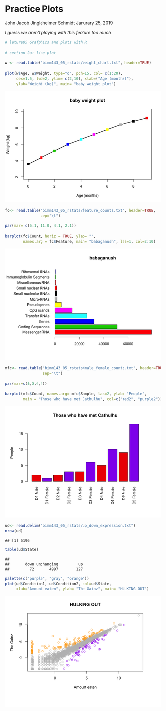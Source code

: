 Practice Plots
================
John Jacob Jingleheimer Schmidt
Janurary 25, 2019

*I guess we aren't playing with this feature too much*

``` r
# leture05 Grafphics and plots with R

# section 2a: line plot

w <- read.table("bimm143_05_rstats/weight_chart.txt", header=TRUE)

plot(w$Age, w$Weight, type="o", pch=15, col= c(1:20), 
     cex=1.5, lwd=2, ylim= c(2,10), xlab=("Age (months)"), 
     ylab="Weight (kg)", main= "baby weight plot")
```

![](lecture05_files/figure-markdown_github/unnamed-chunk-1-1.png)

``` r
fc<- read.table("bimm143_05_rstats/feature_counts.txt", header=TRUE, 
                sep="\t")

par(mar= c(5.1, 11.0, 4.1, 2.1))

barplot(fc$Count, horiz = TRUE, ylab= "", 
        names.arg = fc$Feature, main= "babaganush", las=1, col=2:10)
```

![](lecture05_files/figure-markdown_github/unnamed-chunk-1-2.png)

``` r
mfc<- read.table("bimm143_05_rstats/male_female_counts.txt", header=TRUE,
                 sep="\t")

par(mar=c(8,5,4,4))

barplot(mfc$Count, names.arg= mfc$Sample, las=2, ylab= "People", 
        main = "Those who have met Cathulhu", col=c("red2", "purple2"))
```

![](lecture05_files/figure-markdown_github/unnamed-chunk-1-3.png)

``` r
ud<- read.delim("bimm143_05_rstats/up_down_expression.txt")
nrow(ud)
```

    ## [1] 5196

``` r
table(ud$State)
```

    ## 
    ##       down unchanging         up 
    ##         72       4997        127

``` r
palette(c("purple", "gray", "orange"))
plot(ud$Condition1, ud$Condition2, col=ud$State, 
     xlab="Amount eaten", ylab= "The Gainz", main= "HULKING OUT")
```

![](lecture05_files/figure-markdown_github/unnamed-chunk-1-4.png)
